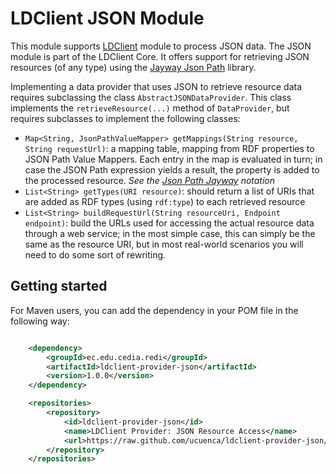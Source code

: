 # LDClient JSON Module

This module supports [LDClient](http://marmotta.apache.org/ldclient/index.html) module to process JSON data. The JSON module is part of the LDClient Core. It offers support for retrieving JSON resources (of any type) using the [Jayway Json Path](https://github.com/json-path/JsonPath) library.

Implementing a data provider that uses JSON to retrieve resource data requires subclassing the class `AbstractJSONDataProvider`. This class implements the `retrieveResource(...)` method of `DataProvider`, but requires subclasses to implement the following classes:

- `Map<String, JsonPathValueMapper> getMappings(String resource, String requestUrl)`: a mapping table, mapping from RDF properties to JSON Path Value Mappers. Each entry in the map is evaluated in turn; in case the JSON Path expression yields a result, the property is added to the processed resource. _See the [Json Path Jayway](https://github.com/json-path/JsonPath) notation_
- `List<String> getTypes(URI resource)`: should return a list of URIs that are added as RDF types (using `rdf:type`) to each retrieved resource
- `List<String> buildRequestUrl(String resourceUri, Endpoint endpoint)`: build the URLs used for accessing the actual resource data through a web service; in the most simple case, this can simply be the same as the resource URI, but in most real-world scenarios you will need to do some sort of rewriting.

## Getting started

For Maven users, you can add the dependency in your POM file in the following way:

```xml

    <dependency>
        <groupId>ec.edu.cedia.redi</groupId>
        <artifactId>ldclient-provider-json</artifactId>
        <version>1.0.0</version>
    </dependency>

    <repositories>
        <repository>
            <id>ldclient-provider-json</id>
            <name>LDClient Provider: JSON Resource Access</name>
            <url>https://raw.github.com/ucuenca/ldclient-provider-json/repository/</url>
        </repository>
    </repositories>
```
